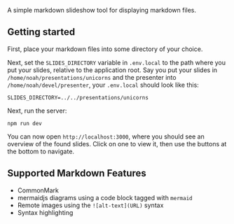 A simple markdown slideshow tool for displaying markdown files.

## Getting started

First, place your markdown files into some directory of your choice.

Next, set the `SLIDES_DIRECTORY` variable in `.env.local` to the path where you put your slides, relative to the application root. Say you put your slides in `/home/noah/presentations/unicorns` and the presenter into `/home/noah/devel/presenter`, your `.env.local` should look like this:

```dotenv
SLIDES_DIRECTORY=../../presentations/unicorns
```

Next, run the server:

```shell
npm run dev
```

You can now open `http://localhost:3000`, where you should see an overview of the found slides. Click on one to view it, then use the buttons at the bottom to navigate.

## Supported Markdown Features

- CommonMark
- mermaidjs diagrams using a code block tagged with `mermaid`
- Remote images using the `![alt-text](URL)` syntax
- Syntax highlighting